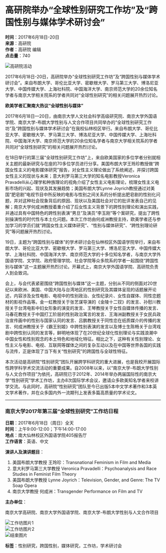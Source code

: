 # 高研院举办“全球性别研究工作坊”及“跨国性别与媒体学术研讨会”

**时间**：2017年6月18日-20日  
**来源**：高研院  
**作者**：高研院 编辑  
**点击量**：740  

![高研院活动](/_upload/article/images/dd/a6/9e060f9d4154bcf595c406896231/947ae44f-2717-49ec-a251-ef41e5cec515.jpg)

2017年6月18日-20日，高研院举办“全球性别研究工作坊”及“跨国性别与媒体学术研讨会”。来自布朗大学、哥伦比亚大学、密歇根大学、罗马第三大学、博洛尼亚大学、中国传媒大学、上海社科院、中国海洋大学、南京师范大学的20余位知名学者与南京大学相关院系的学者共同对“全球性别研究”的相关问题展开热烈讨论。

**欧美学者汇聚南大热议“全球性别与媒体”**

2017年6月18日—20日，由南京大学人文社会科学高级研究院、南京大学外国语学院、南京大学-布朗大学性别与人文合作项目共同举办的“全球性别研究工作坊”及“跨国性别与媒体学术研讨会”在我校仙林校区举行。来自布朗大学、哥伦比亚大学、密歇根大学、罗马第三大学、博洛尼亚大学、中国传媒大学、上海社科院、中国海洋大学、南京师范大学的20余位知名学者与南京大学相关院系的学者共同对“全球性别研究”的相关问题展开热烈讨论。

在18日举行的第三届“全球性别研究工作坊”上，来自欧美国家的多位学者分别就相关主题的最新研究与在座的70多位学员进行分享。美国布朗大学王玲珍教授做“跨国女性主义的电影媒体研究”报告，对女性主义理论做出了系统阐述，并探讨跨国女性主义的现状与未来；意大利罗马第三大学的知名电影教授Veronica Pravadelli从心理学和种族理论的视角介绍了女性主义电影理论，梳理女性主义电影市场的兴起、现状及其发展趋势；美国布朗大学Lynne Joyrich教授通过对美国“肥皂剧”电视节目中所反映的电影与性别之间关系的分析提出肥皂剧的性别化问题，并对这种社会现象背后的原因、现状以及美国社会对它的批评发表自己的见解；南京大学何成洲教授着重介绍了后女性主义背景下的跨性别理论和演出实践，并通过具有中国特色的跨性别表演“男旦”及演员“李玉刚”等个案研究，提出了跨性别操演性的时代性与本土化问题。本次工作坊由何成洲教授主持，欧美学者还与参加学习的学员们就“跨国女性主义媒体研究”、“性别与媒体研究”、“跨性别理论研究”等问题展开热烈讨论。

19日，主题为“跨国性别与媒体”的学术研讨会在仙林校区外国语学院举行，来自布朗大学、哥伦比亚大学、密歇根大学、罗马第三大学、博洛尼亚大学、中国传媒大学、上海社科院、中国海洋大学、南京师范大学的十多位知名学者，与南京大学外国语学院、文学院、政府管理学院、社会学院等众多院系的学者一起围绕“跨国性别与媒体”这一主题展开热烈讨论。开幕式上，南京大学外国语学院、高研院负责人到会致词。

会上，与会代表紧密围绕“跨国性别与媒体”这一主题，分别从不同的侧面对20世纪以来欧洲、美国、中国大陆与台湾地区的性别研究及其媒体呈现的话题展开论述，内容涉及女性电影、电视中的性别政治、女性纪录片、女性自媒体、同性恋题材的影视作品等。金一虹教授关于张艺谋导演的《金陵十二钗》的发言、孙慰川教授关于台湾电影中妇女形象的演变的发言、王琴教授关于女性自媒体传播的发言、马春花教授关于中国打工阶层的性别政治寓言的发言、王海洲副教授关于女民兵政治宣传画中的性别与国家认同的发言、吕鹏教授关于同性恋在纸质媒介的传播的发言、何成洲教授关于《霸王别姬》中跨性别表演的发言以及博士生陈畅关于台湾戏剧中跨性别认同的发言等，鲜明地体现了在20世纪全球化性别理论与实践浪潮中中国女性和性别观念的本土特色和地域化特征。相比之下，这种有关性别理论、女性主义与电影、电视、互联网等媒体之间的复杂互动以及在中国等世界各国的实践与流传，正是体现了当下有关“性别研究”的跨国性与全球性特征。

本次活动是高研院“性别研究”团队开展跨学科研究的重大进展，也是我校开展国际性跨学科学术交流活动的重要成果。自2008年以来，以“南京大学-布朗大学性别与人文合作项目”为依托，高研院已于2012年、2014年举办两届国际性的南京大学“性别研究”学术工作坊，主办8次国际学术会议，邀请众多欧美知名学者来校讲学交流。与此同时，高研院“性别研究”团队至今已出版5本中文学术著作和3本英文学术著作，并在众多国内外一流期刊上发表多篇高质量的学术论文。

---

### 南京大学2017年第三届“全球性别研究”工作坊日程

**日期**：2017年6月18日（周日）全天  
**时间**：上午9:00-12:00；下午14:00-17:00  
**地点**：南大仙林校区外国语学院405报告厅  
**工作语言**：英语、中文  

**演讲人及演讲题目**：

1. 美国布朗大学教授 王玲珍：Transnational Feminism in Film and Media
2. 意大利罗马第三大学教授 Veronica Pravadelli：Psychoanalysis and Race Studies in Feminist Film Theory
3. 美国布朗大学教授 Lynne Joyrich：Television, Gender, and Genre: The TV Soap Opera
4. 南京大学教授 何成洲：Transgender Performance on Film and TV

**主办单位**：

南京大学高研院、南京大学外国语学院、南京大学-布朗大学性别与人文合作项目

![工作坊图片1](/_upload/tpl/03/1d/797/template797/htmlRes/q1.jpg)  
![工作坊图片2](/_upload/tpl/03/1d/797/template797/htmlRes/q2.jpg)  
![结束图片](/_upload/tpl/03/1d/797/template797/htmlRes/end.jpg)  

**标签**：性别研究，跨国性别，媒体研究，工作坊，学术研讨会